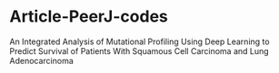 # Article-PeerJ-codes
An Integrated Analysis of Mutational Profiling Using Deep Learning to Predict Survival of Patients With Squamous Cell Carcinoma and Lung Adenocarcinoma 
